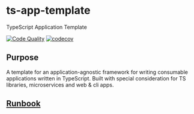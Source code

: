 # ts-app-template

TypeScript Application Template

[![Code Quality][code-quality-icon-link]][code-quality-workflow-link]
[![codecov][codecov-icon-link]][codecov-repo-overview-link]

## Purpose

A template for an application-agnostic framework for writing consumable applications written in TypeScript. Built with special consideration for TS libraries, microservices and web & cli apps.

## [Runbook][runbook-link]

[code-quality-icon-link]: https://github.com/mondash/ts-app-template/actions/workflows/code-quality.yml/badge.svg
[code-quality-workflow-link]: https://github.com/mondash/ts-app-template/actions/workflows/code-quality.yml
[codecov-icon-link]: https://codecov.io/gh/mondash/ts-app-template/branch/initial-setup/graph/badge.svg?token=NQZANEY90O
[codecov-repo-overview-link]: https://codecov.io/gh/mondash/ts-app-template
[runbook-link]: docs/Runbook.md
